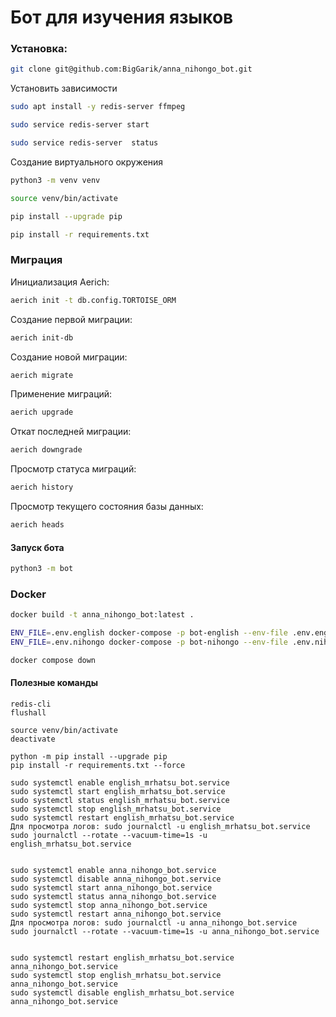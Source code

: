 # Бот для изучения языков

### Установка:
```bash
git clone git@github.com:BigGarik/anna_nihongo_bot.git
```
Установить зависимости
```bash
sudo apt install -y redis-server ffmpeg
```
```bash
sudo service redis-server start
```
```bash
sudo service redis-server  status
```


Создание виртуального окружения
```bash
python3 -m venv venv
```
```bash
source venv/bin/activate
```
```bash
pip install --upgrade pip
```
```bash
pip install -r requirements.txt
```

### Миграция

Инициализация Aerich:
```bash
aerich init -t db.config.TORTOISE_ORM
```
Создание первой миграции:
```bash
aerich init-db
```
Создание новой миграции:
```bash
aerich migrate
```
Применение миграций:
```bash
aerich upgrade
```
Откат последней миграции:
```bash
aerich downgrade
```
Просмотр статуса миграций:
```bash
aerich history
```
Просмотр текущего состояния базы данных:
```bash
aerich heads
```

#### Запуск бота
```bash
python3 -m bot
```
### Docker
```bash
docker build -t anna_nihongo_bot:latest .
```
```bash
ENV_FILE=.env.english docker-compose -p bot-english --env-file .env.english up -d
ENV_FILE=.env.nihongo docker-compose -p bot-nihongo --env-file .env.nihongo up -d
```
```bash
docker compose down
```

#### Полезные команды
```
redis-cli
flushall

source venv/bin/activate
deactivate

python -m pip install --upgrade pip
pip install -r requirements.txt --force

sudo systemctl enable english_mrhatsu_bot.service
sudo systemctl start english_mrhatsu_bot.service
sudo systemctl status english_mrhatsu_bot.service
sudo systemctl stop english_mrhatsu_bot.service
sudo systemctl restart english_mrhatsu_bot.service
Для просмотра логов: sudo journalctl -u english_mrhatsu_bot.service
sudo journalctl --rotate --vacuum-time=1s -u english_mrhatsu_bot.service


sudo systemctl enable anna_nihongo_bot.service
sudo systemctl disable anna_nihongo_bot.service
sudo systemctl start anna_nihongo_bot.service
sudo systemctl status anna_nihongo_bot.service
sudo systemctl stop anna_nihongo_bot.service
sudo systemctl restart anna_nihongo_bot.service
Для просмотра логов: sudo journalctl -u anna_nihongo_bot.service
sudo journalctl --rotate --vacuum-time=1s -u anna_nihongo_bot.service


sudo systemctl restart english_mrhatsu_bot.service anna_nihongo_bot.service
sudo systemctl stop english_mrhatsu_bot.service anna_nihongo_bot.service
sudo systemctl disable english_mrhatsu_bot.service anna_nihongo_bot.service


```